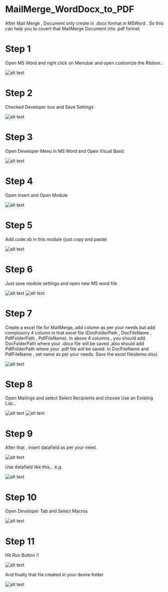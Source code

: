 # MailMerge_WordDocx_to_PDF

After Mail Merge , Document only create in .docx format in MSWord . So this can help you to covert that MailMerge Document into .pdf format

# Step 1

Open MS Word and right click on Menubar and open customize the Ribbon..

![alt text](instruction_with_screenshots/step1.png)

# Step 2

Checked Developer box and Save Settings

![alt text](instruction_with_screenshots/step2.png)

# Step 3

Open Developer Menu in MS Word and Open Visual Basic

![alt text](instruction_with_screenshots/step3.png)

# Step 4

Open Insert and Open Module

![alt text](instruction_with_screenshots/step4.png)

# Step 5

Add code.vb in this module (just copy and paste)

![alt text](instruction_with_screenshots/step5.png)

# Step 6

Just save module settings and open new MS word file

![alt text](instruction_with_screenshots/step6.png)
![alt text](instruction_with_screenshots/step6_2.png)

# Step 7

Create a excel file for MailMerge, add column as per your needs but add complusory 4 column in that excel file (DocFolderPath , DocFileName , PdfFolderPath , PdfFileName).
In above 4 columns , you should add DocFolderPath where your .docx file will be saved ,also should add PdfFolderPath where your .pdf file will be saved.
In DocFileName and PdfFileName , set name as per your needs.
Save the excel file(demo.xlsx)

![alt text](instruction_with_screenshots/step7.png)

# Step 8

Open Mailings and select Select Recipients and choose Use an Existing List...

![alt text](instruction_with_screenshots/step8.png)
![alt text](instruction_with_screenshots/step9.png)

# Step 9

After that , insert datafield as per your need.

![alt text](instruction_with_screenshots/step10.png)

Use datafield like this...
e.g.

![alt text](instruction_with_screenshots/step11.png)

# Step 10

Open Developer Tab and Select Macros

![alt text](instruction_with_screenshots/step12.png)

# Step 11

Hit Run Button !!

![alt text](instruction_with_screenshots/step13.png)

And finally that file created in your desire folder

![alt text](instruction_with_screenshots/step14.png)

